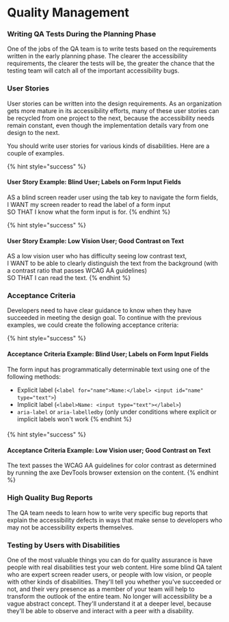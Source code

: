 # Quality Management

### Writing QA Tests During the Planning Phase

One of the jobs of the QA team is to write tests based on the requirements written in the early planning phase. The clearer the accessibility requirements, the clearer the tests will be, the greater the chance that the testing team will catch all of the important accessibility bugs.

### User Stories

User stories can be written into the design requirements. As an organization gets more mature in its accessibility efforts, many of these user stories can be recycled from one project to the next, because the accessibility needs remain constant, even though the implementation details vary from one design to the next.&#x20;

You should write user stories for various kinds of disabilities. Here are a couple of examples.

{% hint style="success" %}
#### User Story Example: Blind User; Labels on Form Input Fields

AS a blind screen reader user using the tab key to navigate the form fields, \
I WANT my screen reader to read the label of a form input\
SO THAT I know what the form input is for.
{% endhint %}

{% hint style="success" %}
#### User Story Example: Low Vision User; Good Contrast on Text

AS a low vision user who has difficulty seeing low contrast text, \
I WANT to be able to clearly distinguish the text from the background (with a contrast ratio that passes WCAG AA guidelines)\
SO THAT I can read the text.
{% endhint %}

### Acceptance Criteria

Developers need to have clear guidance to know when they have succeeded in meeting the design goal. To continue with the previous examples, we could create the following acceptance criteria:

{% hint style="success" %}
#### Acceptance Criteria Example: Blind User; Labels on Form Input Fields

The form input has programmatically determinable text using one of the following methods:

* Explicit label (`<label for="name">Name:</label> <input id="name" type="text">`)&#x20;
* Implicit label (`<label>Name: <input type="text"></label>`)&#x20;
* `aria-label` or `aria-labelledby` (only under conditions where explicit or implicit labels won't work
{% endhint %}

####

{% hint style="success" %}
#### Acceptance Criteria Example: Low Vision user; Good Contrast on Text

The text passes the WCAG AA guidelines for color contrast as determined by running the axe DevTools browser extension on the content.
{% endhint %}

### High Quality Bug Reports

The QA team needs to learn how to write very specific bug reports that explain the accessibility defects in ways that make sense to developers who may not be accessibility experts themselves.

### Testing by Users with Disabilities

One of the most valuable things you can do for quality assurance is have people with real disabilities test your web content. Hire some blind QA talent who are expert screen reader users, or people with low vision, or people with other kinds of disabilities. They'll tell you whether you've succeeded or not, and their very presence as a member of your team will help to transform the outlook of the entire team. No longer will accessibility be a vague abstract concept. They'll understand it at a deeper level, because they'll be able to observe and interact with a peer with a disability.
